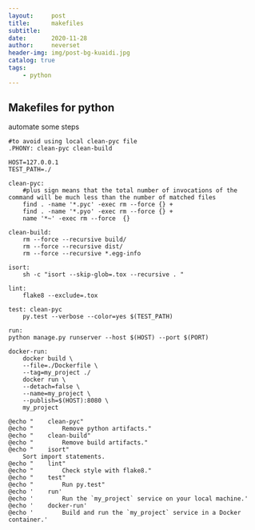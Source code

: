 ```yaml
---
layout:     post
title:      makefiles
subtitle:   
date:       2020-11-28
author:     neverset
header-img: img/post-bg-kuaidi.jpg
catalog: true
tags:
    - python
---
```



## Makefiles for python
automate some steps

    #to avoid using local clean-pyc file
    .PHONY: clean-pyc clean-build
    
    HOST=127.0.0.1
    TEST_PATH=./

    clean-pyc:
        #plus sign means that the total number of invocations of the command will be much less than the number of matched files
        find . -name '*.pyc' -exec rm --force {} +
        find . -name '*.pyo' -exec rm --force {} +
        name '*~' -exec rm --force  {}

    clean-build:
        rm --force --recursive build/
        rm --force --recursive dist/
        rm --force --recursive *.egg-info

    isort:
        sh -c "isort --skip-glob=.tox --recursive . "

    lint:
        flake8 --exclude=.tox

    test: clean-pyc
        py.test --verbose --color=yes $(TEST_PATH)

    run:
    python manage.py runserver --host $(HOST) --port $(PORT)

    docker-run:
        docker build \
        --file=./Dockerfile \
        --tag=my_project ./
        docker run \
        --detach=false \
        --name=my_project \
        --publish=$(HOST):8080 \
        my_project
    
    @echo "    clean-pyc"
    @echo "        Remove python artifacts."
    @echo "    clean-build"
    @echo "        Remove build artifacts."
    @echo "    isort"
        Sort import statements.
    @echo "    lint"
    @echo "        Check style with flake8."
    @echo "    test"
    @echo "        Run py.test"
    @echo '    run'
    @echo '        Run the `my_project` service on your local machine.'
    @echo '    docker-run'
    @echo '        Build and run the `my_project` service in a Docker container.'